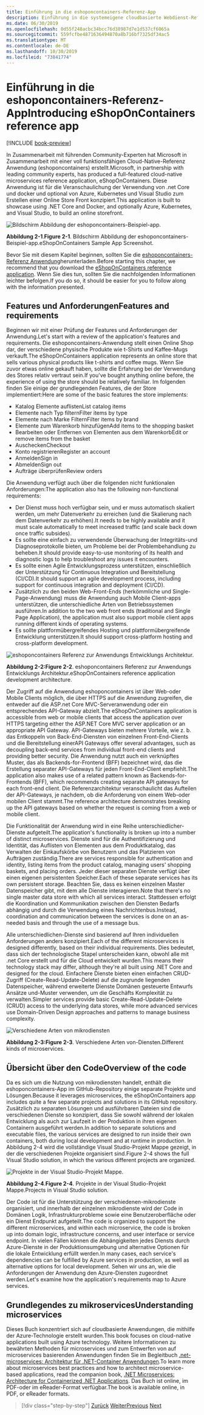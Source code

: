 ```yaml
---
title: Einführung in die eshoponcontainers-Referenz-App
description: Einführung in die systemeigene cloudbasierte Webdienst-Referenz-App für ASP.net Core und Azure.
ms.date: 06/30/2019
ms.openlocfilehash: 0d55f248acbc34bcc76d38987d7e1d537cf6065a
ms.sourcegitcommit: 559fcfbe4871636494870a8b716bf7325df34ac5
ms.translationtype: MT
ms.contentlocale: de-DE
ms.lasthandoff: 10/30/2019
ms.locfileid: "73841774"
---
```

# <a name="introducing-eshoponcontainers-reference-app"></a><span data-ttu-id="508b2-103">Einführung in die eshoponcontainers-Referenz-App</span><span class="sxs-lookup"><span data-stu-id="508b2-103">Introducing eShopOnContainers reference app</span></span>

[!INCLUDE [book-preview](../../../includes/book-preview.md)]

<span data-ttu-id="508b2-104">In Zusammenarbeit mit führenden Community-Experten hat Microsoft in Zusammenarbeit mit einer voll funktionsfähigen Cloud-Native-Referenz Anwendung (eshoponcontainers) erstellt.</span><span class="sxs-lookup"><span data-stu-id="508b2-104">Microsoft, in partnership with leading community experts, has produced a full-featured cloud-native microservices reference application, eShopOnContainers.</span></span> <span data-ttu-id="508b2-105">Diese Anwendung ist für die Veranschaulichung der Verwendung von .net Core und docker und optional von Azure, Kubernetes und Visual Studio zum Erstellen einer Online Store Front konzipiert.</span><span class="sxs-lookup"><span data-stu-id="508b2-105">This application is built to showcase using .NET Core and Docker, and optionally Azure, Kubernetes, and Visual Studio, to build an online storefront.</span></span>

![Bildschirm Abbildung der eshoponcontainers-Beispiel-app.](./media/eshoponcontainers-sample-app-screenshot.png)

<span data-ttu-id="508b2-107">**Abbildung 2-1**.</span><span class="sxs-lookup"><span data-stu-id="508b2-107">**Figure 2-1**.</span></span> <span data-ttu-id="508b2-108">Bildschirm Abbildung der eshoponcontainers-Beispiel-app.</span><span class="sxs-lookup"><span data-stu-id="508b2-108">eShopOnContainers Sample App Screenshot.</span></span>

<span data-ttu-id="508b2-109">Bevor Sie mit diesem Kapitel beginnen, sollten Sie die [eshoponcontainers-Referenz Anwendung](https://github.com/dotnet-architecture/eShopOnContainers)herunterladen.</span><span class="sxs-lookup"><span data-stu-id="508b2-109">Before starting this chapter, we recommend that you download the [eShopOnContainers reference application](https://github.com/dotnet-architecture/eShopOnContainers).</span></span> <span data-ttu-id="508b2-110">Wenn Sie dies tun, sollten Sie die nachfolgenden Informationen leichter befolgen.</span><span class="sxs-lookup"><span data-stu-id="508b2-110">If you do so, it should be easier for you to follow along with the information presented.</span></span>

## <a name="features-and-requirements"></a><span data-ttu-id="508b2-111">Features und Anforderungen</span><span class="sxs-lookup"><span data-stu-id="508b2-111">Features and requirements</span></span>

<span data-ttu-id="508b2-112">Beginnen wir mit einer Prüfung der Features und Anforderungen der Anwendung.</span><span class="sxs-lookup"><span data-stu-id="508b2-112">Let's start with a review of the application's features and requirements.</span></span> <span data-ttu-id="508b2-113">Die eshoponcontainers-Anwendung stellt einen Online Shop dar, der verschiedene physische Produkte wie t-Shirts und Kaffee-Mugs verkauft.</span><span class="sxs-lookup"><span data-stu-id="508b2-113">The eShopOnContainers application represents an online store that sells various physical products like t-shirts and coffee mugs.</span></span> <span data-ttu-id="508b2-114">Wenn Sie zuvor etwas online gekauft haben, sollte die Erfahrung bei der Verwendung des Stores relativ vertraut sein.</span><span class="sxs-lookup"><span data-stu-id="508b2-114">If you've bought anything online before, the experience of using the store should be relatively familiar.</span></span> <span data-ttu-id="508b2-115">Im folgenden finden Sie einige der grundlegenden Features, die der Store implementiert:</span><span class="sxs-lookup"><span data-stu-id="508b2-115">Here are some of the basic features the store implements:</span></span>

- <span data-ttu-id="508b2-116">Katalog Elemente auflisten</span><span class="sxs-lookup"><span data-stu-id="508b2-116">List catalog items</span></span>
- <span data-ttu-id="508b2-117">Elemente nach Typ filtern</span><span class="sxs-lookup"><span data-stu-id="508b2-117">Filter items by type</span></span>
- <span data-ttu-id="508b2-118">Elemente nach Marke Filtern</span><span class="sxs-lookup"><span data-stu-id="508b2-118">Filter items by brand</span></span>
- <span data-ttu-id="508b2-119">Elemente zum Warenkorb hinzufügen</span><span class="sxs-lookup"><span data-stu-id="508b2-119">Add items to the shopping basket</span></span>
- <span data-ttu-id="508b2-120">Bearbeiten oder Entfernen von Elementen aus dem Warenkorb</span><span class="sxs-lookup"><span data-stu-id="508b2-120">Edit or remove items from the basket</span></span>
- <span data-ttu-id="508b2-121">Auschecken</span><span class="sxs-lookup"><span data-stu-id="508b2-121">Checkout</span></span>
- <span data-ttu-id="508b2-122">Konto registrieren</span><span class="sxs-lookup"><span data-stu-id="508b2-122">Register an account</span></span>
- <span data-ttu-id="508b2-123">Anmelden</span><span class="sxs-lookup"><span data-stu-id="508b2-123">Sign in</span></span>
- <span data-ttu-id="508b2-124">Abmelden</span><span class="sxs-lookup"><span data-stu-id="508b2-124">Sign out</span></span>
- <span data-ttu-id="508b2-125">Aufträge überprüfen</span><span class="sxs-lookup"><span data-stu-id="508b2-125">Review orders</span></span>

<span data-ttu-id="508b2-126">Die Anwendung verfügt auch über die folgenden nicht funktionalen Anforderungen:</span><span class="sxs-lookup"><span data-stu-id="508b2-126">The application also has the following non-functional requirements:</span></span>

- <span data-ttu-id="508b2-127">Der Dienst muss hoch verfügbar sein, und er muss automatisch skaliert werden, um mehr Datenverkehr zu erreichen (und die Skalierung nach dem Datenverkehr zu erhöhen).</span><span class="sxs-lookup"><span data-stu-id="508b2-127">It needs to be highly available and it must scale automatically to meet increased traffic (and scale back down once traffic subsides).</span></span>
- <span data-ttu-id="508b2-128">Es sollte eine einfach zu verwendende Überwachung der Integritäts-und Diagnoseprotokolle bieten, um Probleme bei der Problembehandlung zu beheben.</span><span class="sxs-lookup"><span data-stu-id="508b2-128">It should provide easy-to-use monitoring of its health and diagnostic logs to help troubleshoot any issues it encounters.</span></span>
- <span data-ttu-id="508b2-129">Es sollte einen Agile Entwicklungsprozess unterstützen, einschließlich der Unterstützung für Continuous Integration und Bereitstellung (CI/CD).</span><span class="sxs-lookup"><span data-stu-id="508b2-129">It should support an agile development process, including support for continuous integration and deployment (CI/CD).</span></span>
- <span data-ttu-id="508b2-130">Zusätzlich zu den beiden Web-Front-Ends (herkömmliche und Single-Page-Anwendung) muss die Anwendung auch Mobile Client-apps unterstützen, die unterschiedliche Arten von Betriebssystemen ausführen.</span><span class="sxs-lookup"><span data-stu-id="508b2-130">In addition to the two web front ends (traditional and Single Page Application), the application must also support mobile client apps running different kinds of operating systems.</span></span>
- <span data-ttu-id="508b2-131">Es sollte plattformübergreifendes Hosting und plattformübergreifende Entwicklung unterstützen.</span><span class="sxs-lookup"><span data-stu-id="508b2-131">It should support cross-platform hosting and cross-platform development.</span></span>

![eshoponcontainers Referenz zur Anwendungs Entwicklungs Architektur.](./media/eshoponcontainers-development-architecture.png)

<span data-ttu-id="508b2-133">**Abbildung 2-2:**</span><span class="sxs-lookup"><span data-stu-id="508b2-133">**Figure 2-2**.</span></span> <span data-ttu-id="508b2-134">eshoponcontainers Referenz zur Anwendungs Entwicklungs Architektur.</span><span class="sxs-lookup"><span data-stu-id="508b2-134">eShopOnContainers reference application development architecture.</span></span>

<span data-ttu-id="508b2-135">Der Zugriff auf die Anwendung eshoponcontainers ist über Web-oder Mobile Clients möglich, die über HTTPS auf die Anwendung zugreifen, die entweder auf die ASP.net Core MVC-Serveranwendung oder ein entsprechendes API-Gateway abzielt.</span><span class="sxs-lookup"><span data-stu-id="508b2-135">The eShopOnContainers application is accessible from web or mobile clients that access the application over HTTPS targeting either the ASP.NET Core MVC server application or an appropriate API Gateway.</span></span> <span data-ttu-id="508b2-136">API-Gateways bieten mehrere Vorteile, wie z. b. das Entkoppeln von Back-End-Diensten von einzelnen Front-End-Clients und die Bereitstellung einer</span><span class="sxs-lookup"><span data-stu-id="508b2-136">API Gateways offer several advantages, such as decoupling back-end services from individual front-end clients and providing better security.</span></span> <span data-ttu-id="508b2-137">Die Anwendung nutzt auch ein verknüpftes Muster, das als Backends-for-Frontend (BFF) bezeichnet wird, das die Erstellung separater API-Gateways für jeden Front-End-Client empfiehlt.</span><span class="sxs-lookup"><span data-stu-id="508b2-137">The application also makes use of a related pattern known as Backends-for-Frontends (BFF), which recommends creating separate API gateways for each front-end client.</span></span> <span data-ttu-id="508b2-138">Die Referenzarchitektur veranschaulicht das Aufteilen der API-Gateways, je nachdem, ob die Anforderung von einem Web-oder mobilen Client stammt.</span><span class="sxs-lookup"><span data-stu-id="508b2-138">The reference architecture demonstrates breaking up the API gateways based on whether the request is coming from a web or mobile client.</span></span>

<span data-ttu-id="508b2-139">Die Funktionalität der Anwendung wird in eine Reihe unterschiedlicher-Dienste aufgeteilt.</span><span class="sxs-lookup"><span data-stu-id="508b2-139">The application's functionality is broken up into a number of distinct microservices.</span></span> <span data-ttu-id="508b2-140">Dienste sind für die Authentifizierung und Identität, das Auflisten von Elementen aus dem Produktkatalog, das Verwalten der Einkaufskörbe von Benutzern und das Platzieren von Aufträgen zuständig.</span><span class="sxs-lookup"><span data-stu-id="508b2-140">There are services responsible for authentication and identity, listing items from the product catalog, managing users' shopping baskets, and  placing orders.</span></span> <span data-ttu-id="508b2-141">Jeder dieser separaten Dienste verfügt über einen eigenen persistenten Speicher.</span><span class="sxs-lookup"><span data-stu-id="508b2-141">Each of these separate services has its own persistent storage.</span></span> <span data-ttu-id="508b2-142">Beachten Sie, dass es keinen einzelnen Master Datenspeicher gibt, mit dem alle Dienste interagieren.</span><span class="sxs-lookup"><span data-stu-id="508b2-142">Note that there's no single master data store with which all services interact.</span></span> <span data-ttu-id="508b2-143">Stattdessen erfolgt die Koordination und Kommunikation zwischen den Diensten Bedarfs abhängig und durch die Verwendung eines Nachrichtenbus.</span><span class="sxs-lookup"><span data-stu-id="508b2-143">Instead, coordination and communication between the services is done on an as-needed basis and through the use of a message bus.</span></span>

<span data-ttu-id="508b2-144">Alle unterschiedlichen-Dienste sind basierend auf Ihren individuellen Anforderungen anders konzipiert.</span><span class="sxs-lookup"><span data-stu-id="508b2-144">Each of the different microservices is designed differently, based on their individual requirements.</span></span> <span data-ttu-id="508b2-145">Dies bedeutet, dass sich der technologische Stapel unterscheiden kann, obwohl alle mit .net Core erstellt und für die Cloud entwickelt wurden.</span><span class="sxs-lookup"><span data-stu-id="508b2-145">This means their technology stack may differ, although they're all built using .NET Core and designed for the cloud.</span></span> <span data-ttu-id="508b2-146">Einfachere Dienste bieten einen einfachen CRUD-Zugriff (Create-Read-Update-Delete) auf die zugrunde liegenden Datenspeicher, während erweiterte Dienste Domänen gesteuerte Entwurfs Ansätze und-Muster verwenden, um die Geschäfts Komplexität zu verwalten.</span><span class="sxs-lookup"><span data-stu-id="508b2-146">Simpler services provide basic Create-Read-Update-Delete (CRUD) access to the underlying data stores, while more advanced services use Domain-Driven Design approaches and patterns to manage business complexity.</span></span>

![Verschiedene Arten von mikrodiensten](./media/different-kinds-of-microservices.png)

<span data-ttu-id="508b2-148">**Abbildung 2-3:**</span><span class="sxs-lookup"><span data-stu-id="508b2-148">**Figure 2-3**.</span></span> <span data-ttu-id="508b2-149">Verschiedene Arten von-Diensten.</span><span class="sxs-lookup"><span data-stu-id="508b2-149">Different kinds of microservices.</span></span>

## <a name="overview-of-the-code"></a><span data-ttu-id="508b2-150">Übersicht über den Code</span><span class="sxs-lookup"><span data-stu-id="508b2-150">Overview of the code</span></span>

<span data-ttu-id="508b2-151">Da es sich um die Nutzung von mikrodiensten handelt, enthält die eshoponcontainers-App im GitHub-Repository einige separate Projekte und Lösungen.</span><span class="sxs-lookup"><span data-stu-id="508b2-151">Because it leverages microservices, the eShopOnContainers app includes quite a few separate projects and solutions in its GitHub repository.</span></span> <span data-ttu-id="508b2-152">Zusätzlich zu separaten Lösungen und ausführbaren Dateien sind die verschiedenen Dienste so konzipiert, dass Sie sowohl während der lokalen Entwicklung als auch zur Laufzeit in der Produktion in ihren eigenen Containern ausgeführt werden.</span><span class="sxs-lookup"><span data-stu-id="508b2-152">In addition to separate solutions and executable files, the various services are designed to run inside their own containers, both during local development and at runtime in production.</span></span> <span data-ttu-id="508b2-153">In Abbildung 2-4 wird die vollständige Visual Studio-Projekt Mappe gezeigt, in der die verschiedenen Projekte organisiert sind.</span><span class="sxs-lookup"><span data-stu-id="508b2-153">Figure 2-4 shows the full Visual Studio solution, in which the various different projects are organized.</span></span>

![Projekte in der Visual Studio-Projekt Mappe.](./media/projects-in-visual-studio-solution.png)

<span data-ttu-id="508b2-155">**Abbildung 2-4**.</span><span class="sxs-lookup"><span data-stu-id="508b2-155">**Figure 2-4**.</span></span> <span data-ttu-id="508b2-156">Projekte in der Visual Studio-Projekt Mappe.</span><span class="sxs-lookup"><span data-stu-id="508b2-156">Projects in Visual Studio solution.</span></span>

<span data-ttu-id="508b2-157">Der Code ist für die Unterstützung der verschiedenen-mikrodienste organisiert, und innerhalb der einzelnen mikrodienste wird der Code in Domänen Logik, Infrastrukturprobleme sowie eine Benutzeroberfläche oder ein Dienst Endpunkt aufgeteilt.</span><span class="sxs-lookup"><span data-stu-id="508b2-157">The code is organized to support the different microservices, and within each microservice, the code is broken up into domain logic, infrastructure concerns, and user interface or service endpoint.</span></span> <span data-ttu-id="508b2-158">In vielen Fällen können die Abhängigkeiten jedes Diensts durch Azure-Dienste in der Produktionsumgebung und alternative Optionen für die lokale Entwicklung erfüllt werden.</span><span class="sxs-lookup"><span data-stu-id="508b2-158">In many cases, each service's dependencies can be fulfilled by Azure services in production, as well as alternative options for local development.</span></span> <span data-ttu-id="508b2-159">Sehen wir uns an, wie die Anforderungen der Anwendung den Azure-Diensten zugeordnet werden.</span><span class="sxs-lookup"><span data-stu-id="508b2-159">Let's examine how the application's requirements map to Azure services.</span></span>

## <a name="understanding-microservices"></a><span data-ttu-id="508b2-160">Grundlegendes zu mikroservices</span><span class="sxs-lookup"><span data-stu-id="508b2-160">Understanding microservices</span></span>

<span data-ttu-id="508b2-161">Dieses Buch konzentriert sich auf cloudbasierte Anwendungen, die mithilfe der Azure-Technologie erstellt wurden.</span><span class="sxs-lookup"><span data-stu-id="508b2-161">This book focuses on cloud-native applications built using Azure technology.</span></span> <span data-ttu-id="508b2-162">Weitere Informationen zu bewährten Methoden für microservices und zum Entwerfen von auf microservices basierenden Anwendungen finden Sie im Begleitbuch [.net-microservices: Architektur für .NET-Container Anwendungen](https://dotnet.microsoft.com/learn/aspnet/microservices-architecture).</span><span class="sxs-lookup"><span data-stu-id="508b2-162">To learn more about microservices best practices and how to architect microservice-based applications, read the companion book, [.NET Microservices: Architecture for Containerized .NET Applications](https://dotnet.microsoft.com/learn/aspnet/microservices-architecture).</span></span> <span data-ttu-id="508b2-163">Das Buch ist online, im PDF-oder im eReader-Format verfügbar.</span><span class="sxs-lookup"><span data-stu-id="508b2-163">The book is available online, in PDF, or eReader formats.</span></span>

>[!div class="step-by-step"]
><span data-ttu-id="508b2-164">[Zurück](candidate-apps.md)
>[Weiter](map-eshoponcontainers-azure-services.md)</span><span class="sxs-lookup"><span data-stu-id="508b2-164">[Previous](candidate-apps.md)
[Next](map-eshoponcontainers-azure-services.md)</span></span>
